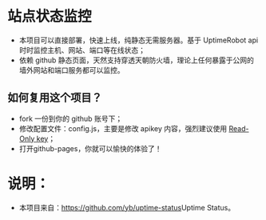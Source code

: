 # 站点状态监控
- 本项目可以直接部署，快速上线，纯静态无需服务器。基于 UptimeRobot api 时时监控主机、网站、端口等在线状态；  
- 依赖 github 静态页面，天然支持穿透天朝防火墙，理论上任何暴露于公网的墙外网站和端口服务都可以监控。  

## 如何复用这个项目？  
- fork 一份到你的 github 账号下；  
- 修改配置文件：config.js，主要是修改 apikey 内容，强烈建议使用 <a href="https://uptimerobot.com/dashboard#mySettings">Read-Only key</a>；
- 打开github-pages，你就可以愉快的体验了！



# 说明：
- 本项目来自：<https://github.com/yb/uptime-status>Uptime Status</a>。